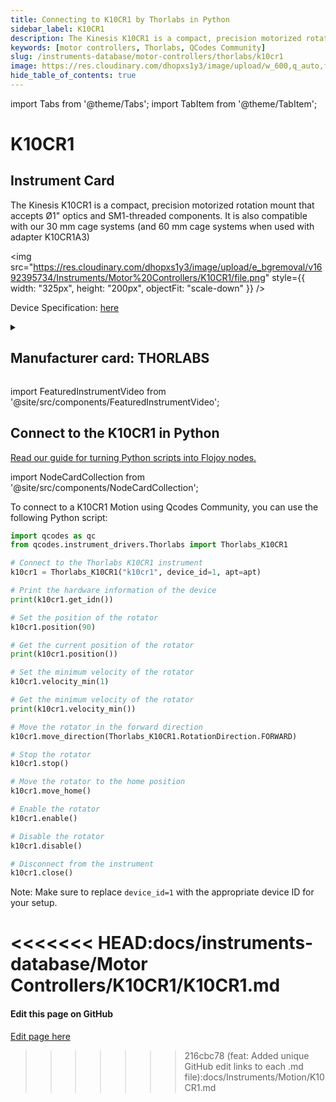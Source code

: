 ```yaml
---
title: Connecting to K10CR1 by Thorlabs in Python
sidebar_label: K10CR1
description: The Kinesis K10CR1 is a compact, precision motorized rotation mount that acceptsØ1" optics and SM1-threaded components. It is also compatible with our 30 mm cagesystems (and 60 mm cage systems when used with adapter K10CR1A3)
keywords: [motor controllers, Thorlabs, QCodes Community]
slug: /instruments-database/motor-controllers/thorlabs/k10cr1
image: https://res.cloudinary.com/dhopxs1y3/image/upload/w_600,q_auto,f_auto/e_bgremoval/v1692395734/Instruments/Motor%20Controllers/K10CR1/file.jpg
hide_table_of_contents: true
---
```


import Tabs from '@theme/Tabs';
import TabItem from '@theme/TabItem';

# K10CR1

## Instrument Card

<div className="flex">

<div>

The Kinesis K10CR1 is a compact, precision motorized rotation mount that accepts
Ø1" optics and SM1-threaded components. It is also compatible with our 30 mm cage
systems (and 60 mm cage systems when used with adapter K10CR1A3)

</div>

<img src="https://res.cloudinary.com/dhopxs1y3/image/upload/e_bgremoval/v1692395734/Instruments/Motor%20Controllers/K10CR1/file.png" style={{ width: "325px", height: "200px", objectFit: "scale-down" }} />

</div>

<div className="flex text-center">

<p>Device Specification: <a target="\_blank" href="https://www.thorlabs.com/_sd.cfm?fileName=ETN015302-D02.pdf&partNumber=K10CR1/M">here</a></p>

</div>

<details style={{ marginTop: "15px"}}>
<summary><h2>Manufacturer card: THORLABS</h2></summary>

<img src="https://res.cloudinary.com/dhopxs1y3/image/upload/v1692126009/Instruments/Vendor%20Logos/Thorlabs.png" style={{ width: "100%", height: "170px",objectFit: "scale-down" }} />

Thorlabs, Inc. is an American privately held optical equipment company headquartered in Newton, New Jersey. The company was founded in 1989 by Alex Cable, who serves as its current president and CEO. As of 2018, Thorlabs has annual sales of approximately $500 million.

<ul>
  <li>Headquarters: USA</li>
  <li>Yearly Revenue (millions, USD): 550.0</li>
  <li>Vendor Website: <a href="https://www.thorlabs.com/">here</a></li>
</ul>
</details>

import FeaturedInstrumentVideo from '@site/src/components/FeaturedInstrumentVideo';

<FeaturedInstrumentVideo category='MOTOR_CONTROLLERS' manufacturer='THORLABS'></FeaturedInstrumentVideo>


## Connect to the K10CR1 in Python

[Read our guide for turning Python scripts into Flojoy nodes.](https://docs.flojoy.ai/custom-nodes/creating-custom-node/)

import NodeCardCollection from '@site/src/components/NodeCardCollection';

<Tabs>

<TabItem value="Flojoy" label="Flojoy" className="flojoy-instrument-tabs">

<NodeCardCollection category='MOTOR_CONTROLLERS' manufacturer='THORLABS'></NodeCardCollection>

</TabItem>
<TabItem value="QCodes Community" label="QCodes Community">

To connect to a K10CR1 Motion using Qcodes Community, you can use the following Python script:

```python
import qcodes as qc
from qcodes.instrument_drivers.Thorlabs import Thorlabs_K10CR1

# Connect to the Thorlabs K10CR1 instrument
k10cr1 = Thorlabs_K10CR1("k10cr1", device_id=1, apt=apt)

# Print the hardware information of the device
print(k10cr1.get_idn())

# Set the position of the rotator
k10cr1.position(90)

# Get the current position of the rotator
print(k10cr1.position())

# Set the minimum velocity of the rotator
k10cr1.velocity_min(1)

# Get the minimum velocity of the rotator
print(k10cr1.velocity_min())

# Move the rotator in the forward direction
k10cr1.move_direction(Thorlabs_K10CR1.RotationDirection.FORWARD)

# Stop the rotator
k10cr1.stop()

# Move the rotator to the home position
k10cr1.move_home()

# Enable the rotator
k10cr1.enable()

# Disable the rotator
k10cr1.disable()

# Disconnect from the instrument
k10cr1.close()
```

Note: Make sure to replace `device_id=1` with the appropriate device ID for your setup.

<<<<<<< HEAD:docs/instruments-database/Motor Controllers/K10CR1/K10CR1.md
</TabItem>
</Tabs>
=======
<SectionBreak />

[//]: # (Edit page on GitHub)

#### Edit this page on GitHub

[Edit page here](https://github.com/flojoy-ai/docs/blob/main/docs/instruments-database/Motor%20Controllers/K10CR1/K10CR1.md)
>>>>>>> 216cbc78 (feat: Added unique GitHub edit links to each .md file):docs/Instruments/Motion/K10CR1.md
